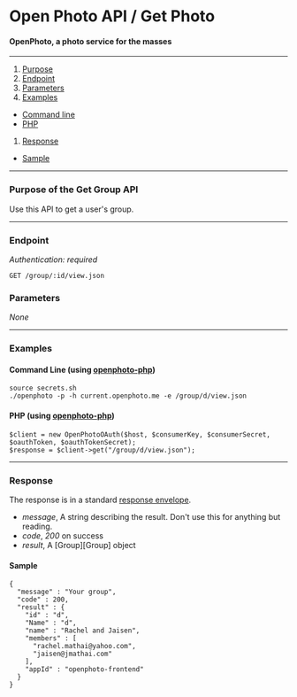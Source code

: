 Open Photo API / Get Photo
=======================
#### OpenPhoto, a photo service for the masses

----------------------------------------

1. [Purpose][purpose]
1. [Endpoint][endpoint]
1. [Parameters][parameters]
1. [Examples][examples]
  * [Command line][example-cli]
  * [PHP][example-php]
1. [Response][response]
  * [Sample][sample]

----------------------------------------

<a name="purpose"></a>
### Purpose of the Get Group API

Use this API to get a user's group.

----------------------------------------

<a name="endpoint"></a>
### Endpoint

_Authentication: required_

    GET /group/:id/view.json

<a name="parameters"></a>
### Parameters

_None_

----------------------------------------

<a name="examples"></a>
### Examples

<a name="example-cli"></a>
#### Command Line (using [openphoto-php][openphoto-php])

    source secrets.sh
    ./openphoto -p -h current.openphoto.me -e /group/d/view.json

<a name="example-php"></a>
#### PHP (using [openphoto-php][openphoto-php])

    $client = new OpenPhotoOAuth($host, $consumerKey, $consumerSecret, $oauthToken, $oauthTokenSecret);
    $response = $client->get("/group/d/view.json");

----------------------------------------

<a name="response"></a>
### Response

The response is in a standard [response envelope][Envelope].

* _message_, A string describing the result. Don't use this for anything but reading.
* _code_, _200_ on success
* _result_, A [Group][Group] object

<a name="sample"></a>
#### Sample

    {
      "message" : "Your group",
      "code" : 200,
      "result" : {
        "id" : "d",
        "Name" : "d",
        "name" : "Rachel and Jaisen",
        "members" : [
          "rachel.mathai@yahoo.com",
          "jaisen@jmathai.com"
        ],
        "appId" : "openphoto-frontend"
      }
    }

[Envelope]: Envelope.markdown
[Photo]: ../schemas/Group.markdown
[purpose]: #purpose
[endpoint]: #endpoint
[parameters]: #parameters
[examples]: #examples
[example-cli]: #example-cli
[example-php]: #example-php
[response]: #response
[sample]: #sample
[openphoto-php]: https://github.com/openphoto/openphoto-php
